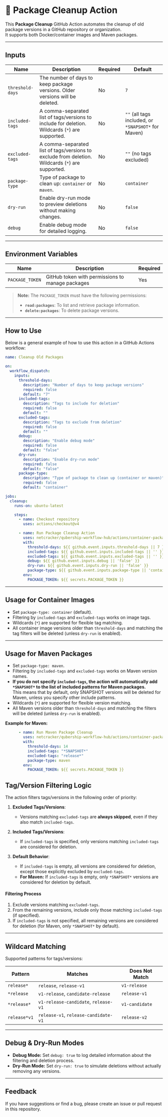 # 🚀 Package Cleanup Action

This **Package Cleanup** GitHub Action automates the cleanup of old package versions in a GitHub repository or organization.  
It supports both Docker/container images and Maven packages.

---

## Inputs

| Name               | Description                                                                 | Required | Default                     |
| ------------------ | --------------------------------------------------------------------------- | -------- | --------------------------- |
| `threshold-days`   | The number of days to keep package versions. Older versions will be deleted. | No       | `7`                         |
| `included-tags`    | A comma-separated list of tags/versions to include for deletion. Wildcards (`*`) are supported. | No       | `""` (all tags included, or `*SNAPSHOT*` for Maven) |
| `excluded-tags`    | A comma-separated list of tags/versions to exclude from deletion. Wildcards (`*`) are supported.| No       | `""` (no tags excluded)      |
| `package-type`     | Type of package to clean up: `container` or `maven`.                        | No       | `container`                  |
| `dry-run`          | Enable dry-run mode to preview deletions without making changes.            | No       | `false`                     |
| `debug`            | Enable debug mode for detailed logging.                                     | No       | `false`                     |

---

## Environment Variables

| Name            | Description                                      | Required |
| --------------- | ------------------------------------------------ | -------- |
| `PACKAGE_TOKEN` | GitHub token with permissions to manage packages | Yes      |

> **Note:** The `PACKAGE_TOKEN` must have the following permissions:
> - **`read:packages`**: To list and retrieve package information.
> - **`delete:packages`**: To delete package versions.

---

## How to Use

Below is a general example of how to use this action in a GitHub Actions workflow:

```yaml
name: Cleanup Old Packages

on:
  workflow_dispatch:
    inputs:
      threshold-days:
        description: "Number of days to keep package versions"
        required: false
        default: "7"
      included-tags:
        description: "Tags to include for deletion"
        required: false
        default: ""
      excluded-tags:
        description: "Tags to exclude from deletion"
        required: false
        default: ""
      debug:
        description: "Enable debug mode"
        required: false
        default: "false"
      dry-run:
        description: "Enable dry-run mode"
        required: false
        default: "false"
      package-type:
        description: "Type of package to clean up (container or maven)"
        required: false
        default: "container"

jobs:
  cleanup:
    runs-on: ubuntu-latest

    steps:
      - name: Checkout repository
        uses: actions/checkout@v4

      - name: Run Package Cleanup Action
        uses: netcracker/qubership-workflow-hub/actions/container-package-cleanup@main
        with:
          threshold-days: ${{ github.event.inputs.threshold-days || 7 }}
          included-tags: ${{ github.event.inputs.included-tags || '' }}
          excluded-tags: ${{ github.event.inputs.excluded-tags || '' }}
          debug: ${{ github.event.inputs.debug || 'false' }}
          dry-run: ${{ github.event.inputs.dry-run || 'false' }}
          package-type: ${{ github.event.inputs.package-type || 'container' }}
        env:
          PACKAGE_TOKEN: ${{ secrets.PACKAGE_TOKEN }}
```

---

## Usage for Container Images

- Set `package-type: container` (default).
- Filtering by `included-tags` and `excluded-tags` works on image tags.
- Wildcards (`*`) are supported for flexible tag matching.
- All container image versions older than `threshold-days` and matching the tag filters will be deleted (unless `dry-run` is enabled).

---

## Usage for Maven Packages

- Set `package-type: maven`.
- Filtering by `included-tags` and `excluded-tags` works on Maven version names.
- **If you do not specify `included-tags`, the action will automatically add `*SNAPSHOT*` to the list of included patterns for Maven packages.**  
  This means that by default, only SNAPSHOT versions will be deleted for Maven, unless you specify other include patterns.
- Wildcards (`*`) are supported for flexible version matching.
- All Maven versions older than `threshold-days` and matching the filters will be deleted (unless `dry-run` is enabled).

**Example for Maven:**
```yaml
      - name: Run Maven Package Cleanup
        uses: netcracker/qubership-workflow-hub/actions/container-package-cleanup@main
        with:
          threshold-days: 14
          included-tags: "*SNAPSHOT*"
          excluded-tags: "release*"
          package-type: maven
        env:
          PACKAGE_TOKEN: ${{ secrets.PACKAGE_TOKEN }}
```


## Tag/Version Filtering Logic

The action filters tags/versions in the following order of priority:

1. **Excluded Tags/Versions**:
   - Versions matching `excluded-tags` are **always skipped**, even if they also match `included-tags`.

2. **Included Tags/Versions**:
   - If `included-tags` is specified, only versions matching `included-tags` are considered for deletion.

3. **Default Behavior**:
   - If `included-tags` is empty, all versions are considered for deletion, except those explicitly excluded by `excluded-tags`.
   - **For Maven:** If `included-tags` is empty, only `*SNAPSHOT*` versions are considered for deletion by default.

#### Filtering Process

1. Exclude versions matching `excluded-tags`.
2. From the remaining versions, include only those matching `included-tags` (if specified).
3. If `included-tags` is not specified, all remaining versions are considered for deletion (for Maven, only `*SNAPSHOT*` by default).

---

## Wildcard Matching

Supported patterns for tags/versions:

| Pattern       | Matches                          | Does Not Match       |
|---------------|----------------------------------|----------------------|
| `release*`    | `release`, `release-v1`          | `v1-release`         |
| `*release`    | `v1-release`, `candidate-release`| `release-v1`         |
| `*release*`   | `v1-release-candidate`, `release-v1` | `v1-candidate`    |
| `release*v1`  | `release-v1`, `release-candidate-v1` | `release-v2`     |

---

## Debug & Dry-Run Modes

- **Debug Mode:** Set `debug: true` to log detailed information about the filtering and deletion process.
- **Dry-Run Mode:** Set `dry-run: true` to simulate deletions without actually removing any versions.

---

## Feedback

If you have suggestions or find a bug, please create an issue or pull request in this repository.